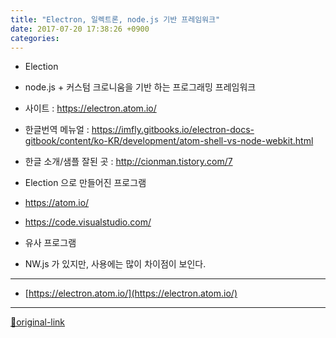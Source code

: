 ```yaml
---
title: "Electron, 일렉트론, node.js 기반 프레임워크"
date: 2017-07-20 17:38:26 +0900
categories: 
---
```

  

  
- Election
- node.js + 커스텀 크로니움을 기반 하는 프로그래밍 프레임워크

- 사이트 : https://electron.atom.io/
- 한글번역 메뉴얼 : https://imfly.gitbooks.io/electron-docs-gitbook/content/ko-KR/development/atom-shell-vs-node-webkit.html
- 한글 소개/샘플 잘된 곳 : http://cionman.tistory.com/7
- Election 으로 만들어진 프로그램
- https://atom.io/
- https://code.visualstudio.com/

- 유사 프로그램
- NW.js 가 있지만, 사용에는 많이 차이점이 보인다.






***
+ [https://electron.atom.io/](https://electron.atom.io/)


***
[🔗original-link](http://www.mins01.com/mh/tech/read/1096)
